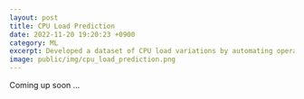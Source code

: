 ```yaml
---
layout: post
title: CPU Load Prediction
date: 2022-11-20 19:20:23 +0900
category: ML
excerpt: Developed a dataset of CPU load variations by automating operations on major applications using ADB shell. Trained TCN and LSTM time series models to predict CPU load with 95% accuracy.
image: public/img/cpu_load_prediction.png
---
```

Coming up soon ...

<!--
1. Formed datasets of the variation of CPU load through automatically performing operations on several major applications by using adb shell;
2. Trained and compared two time series model: TCN and LSTM to predict CPU load and achieve 95% accuracy;
3. Realized the forward propagation process of TCN models in C++ language, integrated the model into test app on Android through the Java Native, and optimized the memory usage.
-->